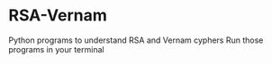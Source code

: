 # RSA-Vernam
Python programs to understand RSA and Vernam cyphers 
Run those programs in your terminal
